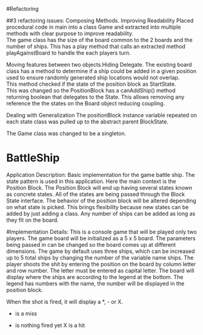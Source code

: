#Refactoring 

##3 refactoring issues:
Composing Methods. 
Improving Readability
Placed procedural code in main into a class Game and extracted into multiple 
methods with clear purpose to improve readability.  
The game class has the size of the board common to the 2 boards and the number of ships. 
 This has a play method that calls an extracted method playAgainstBoard to handle the each players turn.

Moving features between two objects.Hiding Delegate. 
The existing board class has a method to determine if a ship could be added 
in a given position used to ensure randomly generated ship locations would not overlap.  
This method checked if the state of the position block as StartState.  
This was changed so the PositionBlock has a canAddShip() method returning 
boolean that delegates to the State.  This allows removing any reference the the 
states on the Board object reducing coupling.

Dealing with Generalization
The positionBlock instance variable repeated on each state class was pulled up 
to the abstract parent BlockState.

The Game class was changed to be a singleton.




# BattleShip

Application Description:
Basic implementation for the game battle ship. The state pattern is used in this application. 
Here the main context is the Position Block. The Position Block will end up having several 
states known as concrete states. All of the states are being passed through the Block State interface. 
The behavior of the position block will be altered depending on what state is picked.
This brings flexibility because new states can be added by just adding a class.
Any number of ships can be added as long as they fit on the board. 


#Implementation Details:
This is a console game that will be played only two players.
The game board will be initialized as a 5 x 5 board. 
The parameters being passed in can be changed so the board comes up at different dimensions. 
The game by default uses three ships, which can be increased up to 5 total ships 
by changing the number of the variable name ships.
The player shoots the shit by entering the position on the board by column letter 
and row number. The letter must be entered as capital letter. 
The board will display where the ships are according to the legend at the bottom. 
The legend has numbers with the name, the number will be displayed in the position block. 

When the shot is fired, it will display a *, - or X. 
* is a miss
- is nothing fired yet
X is a hit





